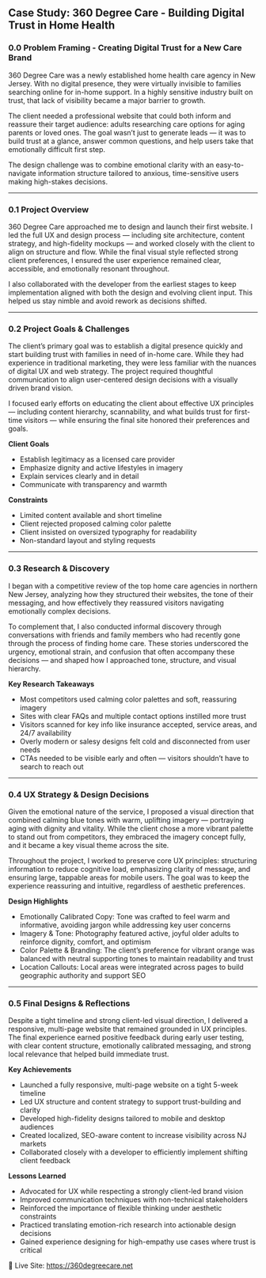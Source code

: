 ## Case Study: 360 Degree Care - Building Digital Trust in Home Health

### 0.0 Problem Framing - Creating Digital Trust for a New Care Brand

360 Degree Care was a newly established home health care agency in New Jersey. With no digital presence, they were virtually invisible to families searching online for in-home support. In a highly sensitive industry built on trust, that lack of visibility became a major barrier to growth.

The client needed a professional website that could both inform and reassure their target audience: adults researching care options for aging parents or loved ones. The goal wasn’t just to generate leads — it was to build trust at a glance, answer common questions, and help users take that emotionally difficult first step.

The design challenge was to combine emotional clarity with an easy-to-navigate information structure tailored to anxious, time-sensitive users making high-stakes decisions.

---

### 0.1 Project Overview

360 Degree Care approached me to design and launch their first website. I led the full UX and design process — including site architecture, content strategy, and high-fidelity mockups — and worked closely with the client to align on structure and flow. While the final visual style reflected strong client preferences, I ensured the user experience remained clear, accessible, and emotionally resonant throughout.

I also collaborated with the developer from the earliest stages to keep implementation aligned with both the design and evolving client input. This helped us stay nimble and avoid rework as decisions shifted.

---

### 0.2 Project Goals & Challenges

The client’s primary goal was to establish a digital presence quickly and start building trust with families in need of in-home care. While they had experience in traditional marketing, they were less familiar with the nuances of digital UX and web strategy. The project required thoughtful communication to align user-centered design decisions with a visually driven brand vision.

I focused early efforts on educating the client about effective UX principles — including content hierarchy, scannability, and what builds trust for first-time visitors — while ensuring the final site honored their preferences and goals.

**Client Goals**  
- Establish legitimacy as a licensed care provider  
- Emphasize dignity and active lifestyles in imagery  
- Explain services clearly and in detail  
- Communicate with transparency and warmth

**Constraints**  
- Limited content available and short timeline  
- Client rejected proposed calming color palette  
- Client insisted on oversized typography for readability  
- Non-standard layout and styling requests

---

### 0.3 Research & Discovery

I began with a competitive review of the top home care agencies in northern New Jersey, analyzing how they structured their websites, the tone of their messaging, and how effectively they reassured visitors navigating emotionally complex decisions.

To complement that, I also conducted informal discovery through conversations with friends and family members who had recently gone through the process of finding home care. These stories underscored the urgency, emotional strain, and confusion that often accompany these decisions — and shaped how I approached tone, structure, and visual hierarchy.

**Key Research Takeaways**  
- Most competitors used calming color palettes and soft, reassuring imagery  
- Sites with clear FAQs and multiple contact options instilled more trust  
- Visitors scanned for key info like insurance accepted, service areas, and 24/7 availability  
- Overly modern or salesy designs felt cold and disconnected from user needs  
- CTAs needed to be visible early and often — visitors shouldn’t have to search to reach out

---

### 0.4 UX Strategy & Design Decisions

Given the emotional nature of the service, I proposed a visual direction that combined calming blue tones with warm, uplifting imagery — portraying aging with dignity and vitality. While the client chose a more vibrant palette to stand out from competitors, they embraced the imagery concept fully, and it became a key visual theme across the site.

Throughout the project, I worked to preserve core UX principles: structuring information to reduce cognitive load, emphasizing clarity of message, and ensuring large, tappable areas for mobile users. The goal was to keep the experience reassuring and intuitive, regardless of aesthetic preferences.

**Design Highlights**  
- Emotionally Calibrated Copy: Tone was crafted to feel warm and informative, avoiding jargon while addressing key user concerns  
- Imagery & Tone: Photography featured active, joyful older adults to reinforce dignity, comfort, and optimism  
- Color Palette & Branding: The client’s preference for vibrant orange was balanced with neutral supporting tones to maintain readability and trust  
- Location Callouts: Local areas were integrated across pages to build geographic authority and support SEO

---

### 0.5 Final Designs & Reflections

Despite a tight timeline and strong client-led visual direction, I delivered a responsive, multi-page website that remained grounded in UX principles. The final experience earned positive feedback during early user testing, with clear content structure, emotionally calibrated messaging, and strong local relevance that helped build immediate trust.

**Key Achievements**  
- Launched a fully responsive, multi-page website on a tight 5-week timeline  
- Led UX structure and content strategy to support trust-building and clarity  
- Developed high-fidelity designs tailored to mobile and desktop audiences  
- Created localized, SEO-aware content to increase visibility across NJ markets  
- Collaborated closely with a developer to efficiently implement shifting client feedback

**Lessons Learned**  
- Advocated for UX while respecting a strongly client-led brand vision  
- Improved communication techniques with non-technical stakeholders  
- Reinforced the importance of flexible thinking under aesthetic constraints  
- Practiced translating emotion-rich research into actionable design decisions  
- Gained experience designing for high-empathy use cases where trust is critical

🔗 Live Site: https://360degreecare.net
